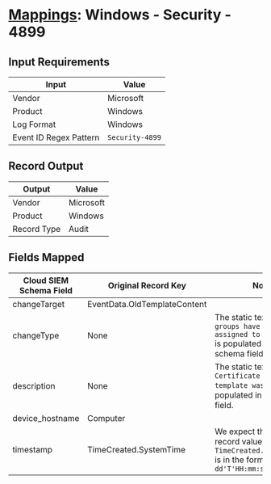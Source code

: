 # [Mappings](README.md): Windows - Security - 4899

## Input Requirements

|Input|Value|
|-----|-----|
|Vendor|Microsoft|
|Product|Windows|
|Log Format|Windows|
|Event ID Regex Pattern|`Security-4899`|

## Record Output

|Output|Value|
|------|-----|
|Vendor|Microsoft|
|Product|Windows|
|Record Type|Audit|

## Fields Mapped

|Cloud SIEM Schema Field|Original Record Key|Notes|
|-----------------------|-------------------|-----|
|changeTarget|EventData.OldTemplateContent||
|changeType|None|The static text `Special groups have been assigned to a new logon` is populated in this schema field.|
|description|None|The static text `A Certificate Services template was updated` is populated in this schema field.|
|device_hostname|Computer||
|timestamp|TimeCreated.SystemTime|We expect the orginal record value of `TimeCreated.SystemTime` is in the format `yyyy-MM-dd'T'HH:mm:ss.SSSSSSSSSZ`|

